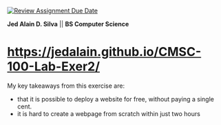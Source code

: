 [![Review Assignment Due Date](https://classroom.github.com/assets/deadline-readme-button-24ddc0f5d75046c5622901739e7c5dd533143b0c8e959d652212380cedb1ea36.svg)](https://classroom.github.com/a/_L9ie6qn)

**Jed Alain D. Silva** ||
**BS Computer Science** 

# https://jedalain.github.io/CMSC-100-Lab-Exer2/

My key takeaways from this exercise are: 
- that it is possible to deploy a website for free, without paying a single cent. 
- it is hard to create a webpage from scratch within just two hours